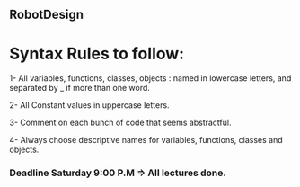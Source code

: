 ## RobotDesign
#  Syntax Rules to follow:

1- All variables, functions, classes, objects : named in lowercase letters, and separated by _ if more than one word.

2- All Constant values in uppercase letters.

3- Comment on each bunch of code that seems abstractful.

4- Always choose descriptive names for variables, functions, classes and objects.

### Deadline Saturday 9:00 P.M => All lectures done.
